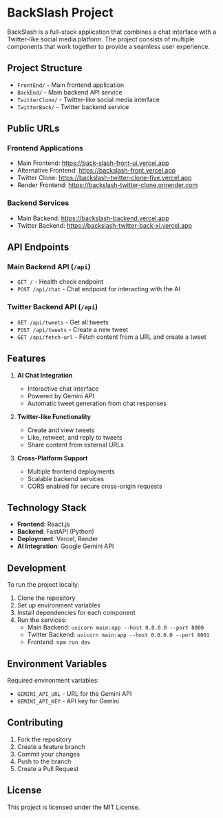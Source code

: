 # BackSlash Project

BackSlash is a full-stack application that combines a chat interface with a Twitter-like social media platform. The project consists of multiple components that work together to provide a seamless user experience.

## Project Structure

- `FrontEnd/` - Main frontend application
- `BackEnd/` - Main backend API service
- `TwitterClone/` - Twitter-like social media interface
- `TwitterBack/` - Twitter backend service

## Public URLs

### Frontend Applications
- Main Frontend: https://back-slash-front-ui.vercel.app
- Alternative Frontend: https://backslash-front.vercel.app
- Twitter Clone: https://backslash-twitter-clone-five.vercel.app
- Render Frontend: https://backslash-twitter-clone.onrender.com

### Backend Services
- Main Backend: https://backslash-backend.vercel.app
- Twitter Backend: https://backslash-twitter-back-xi.vercel.app

## API Endpoints

### Main Backend API (`/api`)
- `GET /` - Health check endpoint
- `POST /api/chat` - Chat endpoint for interacting with the AI

### Twitter Backend API (`/api`)
- `GET /api/tweets` - Get all tweets
- `POST /api/tweets` - Create a new tweet
- `GET /api/fetch-url` - Fetch content from a URL and create a tweet

## Features

1. **AI Chat Integration**
   - Interactive chat interface
   - Powered by Gemini API
   - Automatic tweet generation from chat responses

2. **Twitter-like Functionality**
   - Create and view tweets
   - Like, retweet, and reply to tweets
   - Share content from external URLs

3. **Cross-Platform Support**
   - Multiple frontend deployments
   - Scalable backend services
   - CORS enabled for secure cross-origin requests

## Technology Stack

- **Frontend**: React.js
- **Backend**: FastAPI (Python)
- **Deployment**: Vercel, Render
- **AI Integration**: Google Gemini API

## Development

To run the project locally:

1. Clone the repository
2. Set up environment variables
3. Install dependencies for each component
4. Run the services:
   - Main Backend: `uvicorn main:app --host 0.0.0.0 --port 8000`
   - Twitter Backend: `uvicorn main:app --host 0.0.0.0 --port 8001`
   - Frontend: `npm run dev`

## Environment Variables

Required environment variables:
- `GEMINI_API_URL` - URL for the Gemini API
- `GEMINI_API_KEY` - API key for Gemini

## Contributing

1. Fork the repository
2. Create a feature branch
3. Commit your changes
4. Push to the branch
5. Create a Pull Request

## License

This project is licensed under the MIT License. 